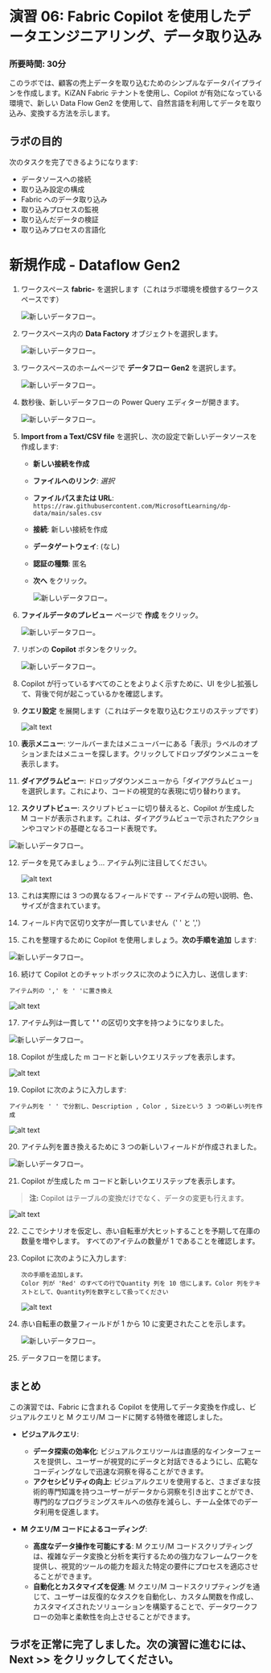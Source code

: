 # 演習 06: Fabric Copilot を使用したデータエンジニアリング、データ取り込み

### 所要時間: 30分

このラボでは、顧客の売上データを取り込むためのシンプルなデータパイプラインを作成します。KiZAN Fabric テナントを使用し、Copilot が有効になっている環境で、新しい Data Flow Gen2 を使用して、自然言語を利用してデータを取り込み、変換する方法を示します。

## ラボの目的

次のタスクを完了できるようになります:

- データソースへの接続  
- 取り込み設定の構成  
- Fabric へのデータ取り込み  
- 取り込みプロセスの監視  
- 取り込んだデータの検証  
- 取り込みプロセスの言語化
   
# 新規作成 - Dataflow Gen2

1. ワークスペース **fabric-<inject key="DeploymentID" enableCopy="false"/>** を選択します（これはラボ環境を模倣するワークスペースです）

   ![新しいデータフロー。](./Images/07/26.png)

1. ワークスペース内の **Data Factory** オブジェクトを選択します。

   ![新しいデータフロー。](./Images/07/27.png)

2. ワークスペースのホームページで **データフロー Gen2** を選択します。

   ![新しいデータフロー。](./Images/07/28.png)

3. 数秒後、新しいデータフローの Power Query エディターが開きます。

   ![新しいデータフロー。](./Images/07/new-dataflow.png)

4. **Import from a Text/CSV file** を選択し、次の設定で新しいデータソースを作成します:

   - **新しい接続を作成**
   - **ファイルへのリンク**: *選択*
   - **ファイルパスまたは URL**: `https://raw.githubusercontent.com/MicrosoftLearning/dp-data/main/sales.csv`
   - **接続**: 新しい接続を作成
   - **データゲートウェイ**: (なし)
   - **認証の種類**: 匿名
   - **次へ** をクリック。

     ![新しいデータフロー。](./Images/07/29.png)

5. **ファイルデータのプレビュー** ページで **作成** をクリック。

   ![新しいデータフロー。](./Images/07/30.png)

6. リボンの **Copilot** ボタンをクリック。

   ![新しいデータフロー。](./Images/07/31.png)

7. Copilot が行っているすべてのことをよりよく示すために、UI を少し拡張して、背後で何が起こっているかを確認します。

8. **クエリ設定** を展開します（これはデータを取り込むクエリのステップです）

    ![alt text](./Images/07/32.png)

9.  **表示メニュー**: ツールバーまたはメニューバーにある「表示」ラベルのオプションまたはメニューを探します。クリックしてドロップダウンメニューを表示します。

10. **ダイアグラムビュー**: ドロップダウンメニューから「ダイアグラムビュー」を選択します。これにより、コードの視覚的な表現に切り替わります。

11. **スクリプトビュー**: スクリプトビューに切り替えると、Copilot が生成した M コードが表示されます。これは、ダイアグラムビューで示されたアクションやコマンドの基礎となるコード表現です。

   ![新しいデータフロー。](./Images/07/1.png)

12. データを見てみましょう… アイテム列に注目してください。

    ![alt text](./Images/07/33.png)

13. これは実際には 3 つの異なるフィールドです -- アイテムの短い説明、色、サイズが含まれています。

14. フィールド内で区切り文字が一貫していません（' ' と ','）

15. これを整理するために Copilot を使用しましょう。**次の手順を追加** します:

   ![新しいデータフロー。](./Images/07/3.png)

16. 続けて Copilot とのチャットボックスに次のように入力し、送信します:
 
   ```
   アイテム列の ',' を ' 'に置き換え
   ```
   ![alt text](./Images/07/34.png)

17. アイテム列は一貫して **' '** の区切り文字を持つようになりました。

   ![新しいデータフロー。](./Images/07/4.png)

18. Copilot が生成した m コードと新しいクエリステップを表示します。
 

   ![alt text](./Images/07/mcode.png)

19. Copilot に次のように入力します:
 
   ```
   アイテム列を ' ' で分割し、Description , Color , Sizeという 3 つの新しい列を作成
   ```
   ![alt text](./Images/07/35.png)

20. アイテム列を置き換えるために 3 つの新しいフィールドが作成されました。

   ![新しいデータフロー。](./Images/07/5.png)
 
21. Copilot が生成した m コードと新しいクエリステップを表示します。
 
   >**注:** Copilot はテーブルの変換だけでなく、データの変更も行えます。

   ![alt text](./Images/07/36.png)

22. ここでシナリオを仮定し、赤い自転車が大ヒットすることを予期して在庫の数量を増やします。
すべてのアイテムの数量が 1 であることを確認します。
 
1. Copilot に次のように入力します:
 
   ```
   次の手順を追加します。 
   Color 列が 'Red' のすべての行でQuantity 列を 10 倍にします。Color 列をテキストとして、Quantity列を数字として扱ってください
   ```
   ![alt text](./Images/07/37.png)

2. 赤い自転車の数量フィールドが 1 から 10 に変更されたことを示します。

   ![新しいデータフロー。](./Images/07/6.png)
 
3. データフローを閉じます。

## まとめ

この演習では、Fabric に含まれる Copilot を使用してデータ変換を作成し、ビジュアルクエリと M クエリ/M コードに関する特徴を確認しました。

   - **ビジュアルクエリ**:
     - **データ探索の効率化**: ビジュアルクエリツールは直感的なインターフェースを提供し、ユーザーが視覚的にデータと対話できるようにし、広範なコーディングなしで迅速な洞察を得ることができます。
     - **アクセシビリティの向上**: ビジュアルクエリを使用すると、さまざまな技術的専門知識を持つユーザーがデータから洞察を引き出すことができ、専門的なプログラミングスキルへの依存を減らし、チーム全体でのデータ利用を促進します。

   - **M クエリ/M コードによるコーディング**:
     - **高度なデータ操作を可能にする**: M クエリ/M コードスクリプティングは、複雑なデータ変換と分析を実行するための強力なフレームワークを提供し、視覚的ツールの能力を超えた特定の要件にプロセスを適応させることができます。
     - **自動化とカスタマイズを促進**: M クエリ/M コードスクリプティングを通じて、ユーザーは反復的なタスクを自動化し、カスタム関数を作成し、カスタマイズされたソリューションを構築することで、データワークフローの効率と柔軟性を向上させることができます。

## ラボを正常に完了しました。次の演習に進むには、Next >> をクリックしてください。

